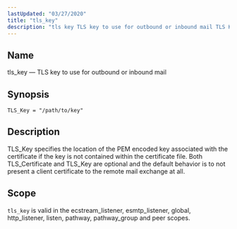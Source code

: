 ```yaml
---
lastUpdated: "03/27/2020"
title: "tls_key"
description: "tls key TLS key to use for outbound or inbound mail TLS Key path to key TLS Key specifies the location of the PEM encoded key associated with the certificate if the key is not contained within the certificate file Both TLS Certificate and TLS Key are optional and the..."
---
```


<a name="config.tls_key"></a> 
## Name

tls_key — TLS key to use for outbound or inbound mail

## Synopsis

`TLS_Key = "/path/to/key"`

<a name="idp26978768"></a> 
## Description

TLS_Key specifies the location of the PEM encoded key associated with the certificate if the key is not contained within the certificate file. Both TLS_Certificate and TLS_Key are optional and the default behavior is to not present a client certificate to the remote mail exchange at all.

<a name="idp26980864"></a> 
## Scope

`tls_key` is valid in the ecstream_listener, esmtp_listener, global, http_listener, listen, pathway, pathway_group and peer scopes.